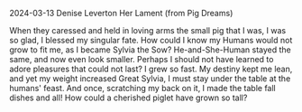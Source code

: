 2024-03-13
Denise Leverton
Her Lament (from Pig Dreams)

When they caressed 
and held in loving arms 
the small pig that I was, 
I was so glad, I blessed 
my singular fate.
How could I know 
my Humans would not grow 
to fit me, as I became 
Sylvia the Sow?
He-and-She-Human stayed the same, and now even look smaller.
Perhaps I should not have learned 
to adore
pleasures that could not last?
I grew so fast.
My destiny
kept me lean, and yet 
my weight increased 
Great Sylvia, I must stay
under the table at the humans' feast.
And once, scratching my back on it,
I made the table fall 
dishes and all!
How could a cherished piglet 
have grown so tall?